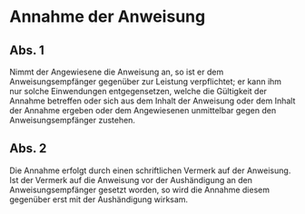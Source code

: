 # Annahme der Anweisung



## Abs. 1

 Nimmt der Angewiesene die Anweisung an, so ist er dem Anweisungsempfänger gegenüber zur Leistung verpflichtet; er kann ihm nur solche Einwendungen entgegensetzen, welche die Gültigkeit der Annahme betreffen oder sich aus dem Inhalt der Anweisung oder dem Inhalt der Annahme ergeben oder dem Angewiesenen unmittelbar gegen den Anweisungsempfänger zustehen.

## Abs. 2

 Die Annahme erfolgt durch einen schriftlichen Vermerk auf der Anweisung. Ist der Vermerk auf die Anweisung vor der Aushändigung an den Anweisungsempfänger gesetzt worden, so wird die Annahme diesem gegenüber erst mit der Aushändigung wirksam. 

